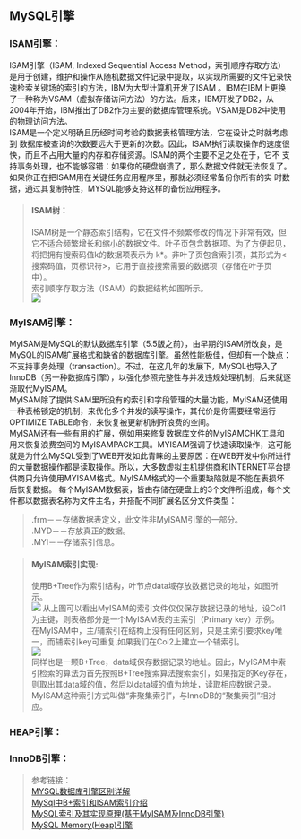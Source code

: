 ## MySQL引擎  
### ISAM引擎：  
  ISAM引擎（ISAM, Indexed Sequential Access Method，索引顺序存取方法）是用于创建，维护和操作从随机数据文件记录中提取，以实现所需要的文件记录快速检索关键场的索引的方法，IBM为大型计算机开发了ISAM 。IBM在IBM上更换了一种称为VSAM（虚拟存储访问方法）的方法。后来，IBM开发了DB2，从2004年开始，IBM推出了DB2作为主要的数据库管理系统。VSAM是DB2中使用的物理访问方法。  
  ISAM是一个定义明确且历经时间考验的数据表格管理方法，它在设计之时就考虑到 数据库被查询的次数要远大于更新的次数。因此，ISAM执行读取操作的速度很快，而且不占用大量的内存和存储资源。ISAM的两个主要不足之处在于，它不 支持事务处理，也不能够容错：如果你的硬盘崩溃了，那么数据文件就无法恢复了。如果你正在把ISAM用在关键任务应用程序里，那就必须经常备份你所有的实 时数据，通过其复制特性，MYSQL能够支持这样的备份应用程序。
> #### ISAM树：  
  > ISAM树是一个静态索引结构，它在文件不频繁修改的情况下非常有效，但它不适合频繁增长和缩小的数据文件。叶子页包含数据项。为了方便起见，将把拥有搜索码值k的数据项表示为 k\*。非叶子页包含索引项，其形式为<搜索码值，页标识符>，它用于直接搜索需要的数据项（存储在叶子页中）。  
  > 索引顺序存取方法（ISAM）的数据结构如图所示。  
  > ![](http://img.my.csdn.net/uploads/201301/22/1358856930_6598.jpg)  
### MyISAM引擎：  
  MyISAM是MySQL的默认数据库引擎（5.5版之前），由早期的ISAM所改良，是MySQL的ISAM扩展格式和缺省的数据库引擎。虽然性能极佳，但却有一个缺点：不支持事务处理（transaction）。不过，在这几年的发展下，MySQL也导入了InnoDB（另一种数据库引擎），以强化参照完整性与并发违规处理机制，后来就逐渐取代MyISAM。   
  MyISAM除了提供ISAM里所没有的索引和字段管理的大量功能，MyISAM还使用一种表格锁定的机制，来优化多个并发的读写操作，其代价是你需要经常运行OPTIMIZE TABLE命令，来恢复被更新机制所浪费的空间。  
  MyISAM还有一些有用的扩展，例如用来修复数据库文件的MyISAMCHK工具和用来恢复浪费空间的 MyISAMPACK工具。MYISAM强调了快速读取操作，这可能就是为什么MySQL受到了WEB开发如此青睐的主要原因：在WEB开发中你所进行的大量数据操作都是读取操作。所以，大多数虚拟主机提供商和INTERNET平台提供商只允许使用MYISAM格式。MyISAM格式的一个重要缺陷就是不能在表损坏后恢复数据。
  每个MyISAM数据表，皆由存储在硬盘上的3个文件所组成，每个文件都以数据表名称为文件主名，并搭配不同扩展名区分文件类型：   
> .frm－－存储数据表定义，此文件非MyISAM引擎的一部分。  
> .MYD－－存放真正的数据。  
> .MYI－－存储索引信息。 

> #### MyISAM索引实现:  
> 使用B+Tree作为索引结构，叶节点data域存放数据记录的地址，如图所示。  
> ![](https://upload-images.jianshu.io/upload_images/4685968-3c528e050ba99593.png?imageMogr2/auto-orient/strip%7CimageView2/2/w/664/format/webp)
> 从上图可以看出MyISAM的索引文件仅仅保存数据记录的地址，设Col1为主键，则表格部分是一个MyISAM表的主索引（Primary key）示例。  
> 在MyISAM中，主/辅索引在结构上没有任何区别，只是主索引要求key唯一，而辅索引key可重复,如果我们在Col2上建立一个辅索引。  
> ![](https://upload-images.jianshu.io/upload_images/4685968-ca234341ecc259d0.png?imageMogr2/auto-orient/strip%7CimageView2/2/w/664/format/webp)  
> 同样也是一颗B+Tree，data域保存数据记录的地址。因此，MyISAM中索引检索的算法为首先按照B+Tree搜索算法搜索索引，如果指定的Key存在，则取出其data域的值，然后以data域的值为地址，读取相应数据记录。  
> MyISAM这种索引方式叫做“非聚集索引”，与InnoDB的“聚集索引”相对应。  
### HEAP引擎：  

### InnoDB引擎：  
  
> 


> 参考链接：  
> [MYSQL数据库引擎区别详解](https://www.cnblogs.com/zhangjinghe/p/7599988.html)  
> [MySql中B+索引和ISAM索引介绍](https://blog.csdn.net/imzoer/article/details/8531343)  
> [MySQL索引及其实现原理(基于MyISAM及InnoDB引擎)](https://www.jianshu.com/p/8a2ccdf4d32a)  
> [MySQL Memory(Heap)引擎](https://blog.csdn.net/tianlianchao1982/article/details/7642031)
